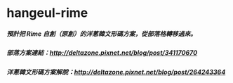 # hangeul-rime
##### 預計把 Rime 自創（原創）的洋蔥韓文形碼方案，從部落格轉移過來。
##### 部落方案連結：http://deltazone.pixnet.net/blog/post/341170670
##### 洋蔥韓文形碼方案解說：http://deltazone.pixnet.net/blog/post/264243364


